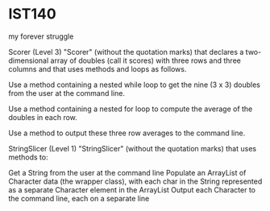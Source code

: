 # IST140
my forever struggle

Scorer (Level 3)
"Scorer" (without the quotation marks) that declares a two-dimensional array of doubles (call it scores) with three rows and three columns and that uses methods and loops as follows.

Use a method containing a nested while loop to get the nine (3 x 3) doubles from the user at the command line.

Use a method containing a nested for loop to compute the average of the doubles in each row.

Use a method to output these three row averages to the command line.



StringSlicer (Level 1)
"StringSlicer" (without the quotation marks) that uses methods to:

Get a String from the user at the command line
Populate an ArrayList of Character data (the wrapper class), with each char in the String represented as a separate Character element in the ArrayList
Output each Character to the command line, each on a separate line
